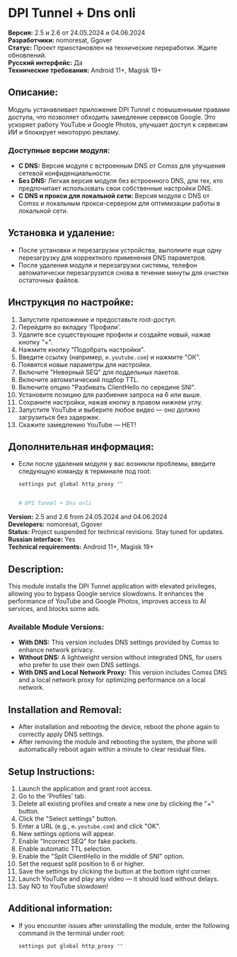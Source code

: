 # DPI Tunnel + Dns onli

**Версия:** 2.5 и 2.6 от 24.05.2024 и 04.06.2024  
**Разработчики:** nomoresat, Ggover  
**Статус:** Проект приостановлен на технические переработки. Ждите обновлений.  
**Русский интерфейс:** Да  
**Технические требования:** Android 11+, Magisk 19+

## Описание:
Модуль устанавливает приложение DPI Tunnel с повышенными правами доступа, что позволяет обходить замедление сервисов Google. Это ускоряет работу YouTube и Google Photos, улучшает доступ к сервисам ИИ и блокирует некоторую рекламу.

### Доступные версии модуля:
- **С DNS:** Версия модуля с встроенным DNS от Comss для улучшения сетевой конфиденциальности.
- **Без DNS:** Легкая версия модуля без встроенного DNS, для тех, кто предпочитает использовать свои собственные настройки DNS.
- **С DNS и прокси для локальной сети:** Версия модуля с DNS от Comss и локальным прокси-сервером для оптимизации работы в локальной сети.

## Установка и удаление:
- После установки и перезагрузки устройства, выполните еще одну перезагрузку для корректного применения DNS параметров.
- После удаления модуля и перезагрузки системы, телефон автоматически перезагрузится снова в течение минуты для очистки остаточных файлов.

## Инструкция по настройке:
1. Запустите приложение и предоставьте root-доступ.
2. Перейдите во вкладку 'Профили'.
3. Удалите все существующие профили и создайте новый, нажав кнопку "+".
4. Нажмите кнопку "Подобрать настройки".
5. Введите ссылку (например, `m.youtube.com`) и нажмите "ОК".
6. Появятся новые параметры для настройки.
7. Включите "Неверный SEQ" для поддельных пакетов.
8. Включите автоматический подбор TTL.
9. Включите опцию "Разбивать ClientHello по середине SNI".
10. Установите позицию для разбиения запроса на 6 или выше.
11. Сохраните настройки, нажав кнопку в правом нижнем углу.
12. Запустите YouTube и выберите любое видео — оно должно загрузиться без задержек.
13. Скажите замедлению YouTube — НЕТ!

## Дополнительная информация:
- Если после удаления модуля у вас возникли проблемы, введите следующую команду в терминале под root:
  ```bash
  settings put global http_proxy ""


  # DPI Tunnel + Dns onli

**Version:** 2.5 and 2.6 from 24.05.2024 and 04.06.2024  
**Developers:** nomoresat, Ggover  
**Status:** Project suspended for technical revisions. Stay tuned for updates.  
**Russian interface:** Yes  
**Technical requirements:** Android 11+, Magisk 19+

## Description:
This module installs the DPI Tunnel application with elevated privileges, allowing you to bypass Google service slowdowns. It enhances the performance of YouTube and Google Photos, improves access to AI services, and blocks some ads.

### Available Module Versions:
- **With DNS:** This version includes DNS settings provided by Comss to enhance network privacy.
- **Without DNS:** A lightweight version without integrated DNS, for users who prefer to use their own DNS settings.
- **With DNS and Local Network Proxy:** This version includes Comss DNS and a local network proxy for optimizing performance on a local network.

## Installation and Removal:
- After installation and rebooting the device, reboot the phone again to correctly apply DNS settings.
- After removing the module and rebooting the system, the phone will automatically reboot again within a minute to clear residual files.

## Setup Instructions:
1. Launch the application and grant root access.
2. Go to the 'Profiles' tab.
3. Delete all existing profiles and create a new one by clicking the "+" button.
4. Click the "Select settings" button.
5. Enter a URL (e.g., `m.youtube.com`) and click "OK".
6. New settings options will appear.
7. Enable "Incorrect SEQ" for fake packets.
8. Enable automatic TTL selection.
9. Enable the "Split ClientHello in the middle of SNI" option.
10. Set the request split position to 6 or higher.
11. Save the settings by clicking the button at the bottom right corner.
12. Launch YouTube and play any video — it should load without delays.
13. Say NO to YouTube slowdown!

## Additional information:
- If you encounter issues after uninstalling the module, enter the following command in the terminal under root:
  ```bash
  settings put global http_proxy ""

